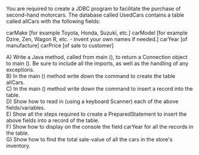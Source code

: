 You are required to create a JDBC program to facilitate the purchase of second-hand motorcars. The database called UsedCars contains a table called allCars with the following fields:

carMake [for example Toyota, Honda, Suzuki, etc.]
carModel [for example Dzire, Zen, Wagon R, etc. - invent your own names if needed.]
carYear [of manufacture]
carPrice [of sale to customer]

A) Write a Java method, called from main (), to return a Connection object to main (). Be sure to include all the imports, as well as the handling of any exceptions.                                                                           
B) In the main () method write down the command to create the table allCars.                                     
C) In the main () method write down the command to insert a record into the table.                         
D) Show how to read in (using a keyboard Scanner) each of the above fields/variables.                    
E) Show all the steps required to create a PreparedStatement to insert the above fields into a record of the table.                                                                                                                                                                                
F) Show how to display on the console the field carYear for all the records in the table.                    
G) Show how to find the total sale-value of all the cars in the store's inventory.   